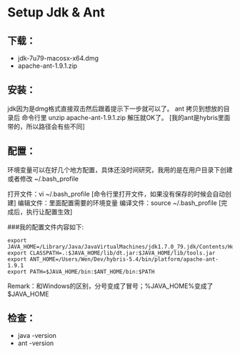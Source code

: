 # Setup Jdk & Ant

## 下载：
- jdk-7u79-macosx-x64.dmg
- apache-ant-1.9.1.zip

## 安装：
jdk因为是dmg格式直接双击然后跟着提示下一步就可以了。
ant 拷贝到想放的目录后 命令行里 unzip apache-ant-1.9.1.zip 解压就OK了。
[我的ant是hybris里面带的，所以路径会有些不同]

## 配置：
环境变量可以在好几个地方配置，具体还没时间研究，我用的是在用户目录下创建或者修改 ~/.bash_profile

打开文件：vi ~/.bash_profile [命令行里打开文件，如果没有保存的时候会自动创建]
编辑文件：里面配置需要的环境变量
编译文件：source ~/.bash_profile [完成后，执行让配置生效]

###我的配置文件内容如下:
```
export JAVA_HOME=/Library/Java/JavaVirtualMachines/jdk1.7.0_79.jdk/Contents/Home
export CLASSPATH=.:$JAVA_HOME/lib/dt.jar:$JAVA_HOME/lib/tools.jar
export ANT_HOME=/Users/Wen/Dev/hybris-5.4/bin/platform/apache-ant-1.9.1
export PATH=$JAVA_HOME/bin:$ANT_HOME/bin:$PATH
```
Remark：和Windows的区别，分号变成了冒号；%JAVA_HOME%变成了$JAVA_HOME


## 检查：
- java -version
- ant -version